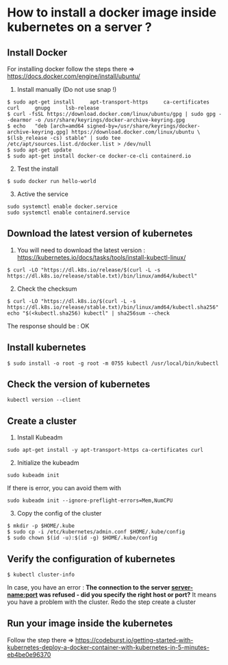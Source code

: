 # How to install a docker image inside kubernetes on a server ?

## Install Docker

For installing docker follow the steps there => https://docs.docker.com/engine/install/ubuntu/

1. Install manually (Do not use snap !)

```
$ sudo apt-get install     apt-transport-https     ca-certificates     curl     gnupg     lsb-release
$ curl -fsSL https://download.docker.com/linux/ubuntu/gpg | sudo gpg --dearmor -o /usr/share/keyrings/docker-archive-keyring.gpg
$ echo   "deb [arch=amd64 signed-by=/usr/share/keyrings/docker-archive-keyring.gpg] https://download.docker.com/linux/ubuntu \ $(lsb_release -cs) stable" | sudo tee /etc/apt/sources.list.d/docker.list > /dev/null
$ sudo apt-get update
$ sudo apt-get install docker-ce docker-ce-cli containerd.io
```

2. Test the install

```
$ sudo docker run hello-world
```

3. Active the service

```
sudo systemctl enable docker.service
sudo systemctl enable containerd.service
```

## Download the latest version of kubernetes

1. You will need to download the latest version : https://kubernetes.io/docs/tasks/tools/install-kubectl-linux/

```
$ curl -LO "https://dl.k8s.io/release/$(curl -L -s https://dl.k8s.io/release/stable.txt)/bin/linux/amd64/kubectl"
```

2. Check the checksum

```
$ curl -LO "https://dl.k8s.io/$(curl -L -s https://dl.k8s.io/release/stable.txt)/bin/linux/amd64/kubectl.sha256"
echo "$(<kubectl.sha256) kubectl" | sha256sum --check
```

The response should be : OK

## Install kubernetes

```
$ sudo install -o root -g root -m 0755 kubectl /usr/local/bin/kubectl
```

## Check the version of kubernetes

```
kubectl version --client
```

## Create a cluster

1. Install Kubeadm

```
sudo apt-get install -y apt-transport-https ca-certificates curl
```

2. Initialize the kubeadm

```
sudo kubeadm init
```

If there is error, you can avoid them with

```
sudo kubeadm init --ignore-preflight-errors=Mem,NumCPU
```

3. Copy the config of the cluster

```
$ mkdir -p $HOME/.kube
$ sudo cp -i /etc/kubernetes/admin.conf $HOME/.kube/config
$ sudo chown $(id -u):$(id -g) $HOME/.kube/config
```

## Verify the configuration of kubernetes

```
$ kubectl cluster-info
```

In case, you have an error : **The connection to the server <server-name:port> was refused - did you specify the right host or port?**
It means you have a problem with the cluster. Redo the step create a cluster

## Run your image inside the kubernetes

Follow the step there => https://codeburst.io/getting-started-with-kubernetes-deploy-a-docker-container-with-kubernetes-in-5-minutes-eb4be0e96370
